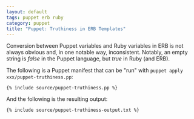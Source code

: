 ```yaml
---
layout: default
tags: puppet erb ruby
category: puppet
title: "Puppet: Truthiness in ERB Templates"
---
```


Conversion between Puppet variables and Ruby variables in ERB is not always
obvious and, in one notable way, inconsistent. Notably, an empty string is
*false* in the Puppet language, but *true* in Ruby (and ERB).

The following is a Puppet manifest that can be "run" with `puppet apply xxx/puppet-truthiness.pp`:

``` puppet
{% include source/puppet-truthiness.pp %}
```

And the following is the resulting output:

```
{% include source/puppet-truthiness-output.txt %}
```
